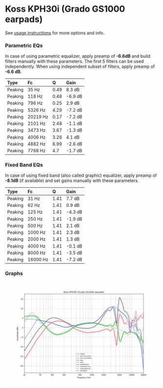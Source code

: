 # Koss KPH30i (Grado GS1000 earpads)
See [usage instructions](https://github.com/jaakkopasanen/AutoEq#usage) for more options and info.

### Parametric EQs
In case of using parametric equalizer, apply preamp of **-6.6dB** and build filters manually
with these parameters. The first 5 filters can be used independently.
When using independent subset of filters, apply preamp of **-6.6 dB**.

| Type    | Fc       |    Q | Gain    |
|:--------|:---------|:-----|:--------|
| Peaking | 35 Hz    | 0.49 | 8.3 dB  |
| Peaking | 118 Hz   | 0.48 | -6.9 dB |
| Peaking | 796 Hz   | 0.25 | 2.9 dB  |
| Peaking | 5326 Hz  | 4.29 | -7.2 dB |
| Peaking | 20219 Hz | 0.17 | -7.2 dB |
| Peaking | 2101 Hz  | 2.48 | -1.1 dB |
| Peaking | 3473 Hz  | 3.67 | -1.3 dB |
| Peaking | 4006 Hz  | 3.26 | 4.1 dB  |
| Peaking | 4882 Hz  | 6.99 | -2.6 dB |
| Peaking | 7768 Hz  | 4.7  | -1.7 dB |

### Fixed Band EQs
In case of using fixed band (also called graphic) equalizer, apply preamp of **-8.1dB**
(if available) and set gains manually with these parameters.

| Type    | Fc       |    Q | Gain    |
|:--------|:---------|:-----|:--------|
| Peaking | 31 Hz    | 1.41 | 7.7 dB  |
| Peaking | 62 Hz    | 1.41 | 0.9 dB  |
| Peaking | 125 Hz   | 1.41 | -4.3 dB |
| Peaking | 250 Hz   | 1.41 | -1.9 dB |
| Peaking | 500 Hz   | 1.41 | 2.1 dB  |
| Peaking | 1000 Hz  | 1.41 | 2.3 dB  |
| Peaking | 2000 Hz  | 1.41 | 1.3 dB  |
| Peaking | 4000 Hz  | 1.41 | -0.1 dB |
| Peaking | 8000 Hz  | 1.41 | -3.5 dB |
| Peaking | 16000 Hz | 1.41 | -7.2 dB |

### Graphs
![](./Koss%20KPH30i%20(Grado%20GS1000%20earpads).png)
